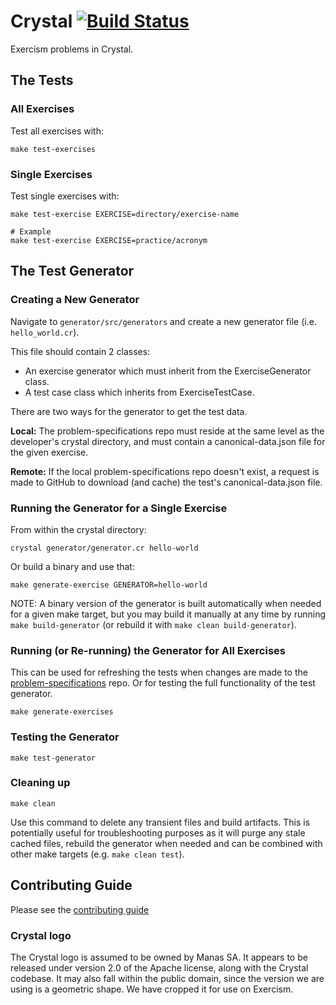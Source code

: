 # Crystal [![Build Status](https://github.com/exercism/crystal/workflows/Tests/badge.svg?branch=main)](https://github.com/exercism/crystal/actions?query=workflow%3ATests+branch%3Amain)

Exercism problems in Crystal.

## The Tests

### All Exercises

Test all exercises with:
```shell
make test-exercises
```

### Single Exercises

Test single exercises with:
```shell
make test-exercise EXERCISE=directory/exercise-name

# Example
make test-exercise EXERCISE=practice/acronym
```

## The Test Generator

### Creating a New Generator

Navigate to `generator/src/generators` and create a new generator file (i.e. `hello_world.cr`).

This file should contain 2 classes:
* An exercise generator which must inherit from the ExerciseGenerator class.
* A test case class which inherits from ExerciseTestCase.

There are two ways for the generator to get the test data.

**Local:**
The problem-specifications repo must reside at the same level as the developer's crystal directory, and must contain a canonical-data.json file for the given exercise.

**Remote:**
If the local problem-specifications repo doesn't exist, a request is made to GitHub to download (and cache) the test's canonical-data.json file.

### Running the Generator for a Single Exercise

From within the crystal directory:
```shell
crystal generator/generator.cr hello-world
```

Or build a binary and use that:
```shell
make generate-exercise GENERATOR=hello-world
```

NOTE: A binary version of the generator is built automatically when needed for a given make target, but you may build it manually at any time by running `make build-generator` (or rebuild it with `make clean build-generator`).

### Running (or Re-running) the Generator for All Exercises

This can be used for refreshing the tests when changes are made to the [problem-specifications](https://github.com/exercism/problem-specifications) repo. Or for testing the full functionality of the test generator.

```shell
make generate-exercises
```

### Testing the Generator

```shell
make test-generator
```

### Cleaning up

```shell
make clean
```

Use this command to delete any transient files and build artifacts. This is potentially useful for troubleshooting purposes as it will purge any stale cached files, rebuild the generator when needed and can be combined with other make targets (e.g. `make clean test`).

## Contributing Guide

Please see the [contributing guide](https://github.com/exercism/x-api/blob/master/CONTRIBUTING.md#the-exercise-data)


### Crystal logo
The Crystal logo is assumed to be owned by Manas SA. It appears to be released under version 2.0 of the Apache license, along with the Crystal codebase. It may also fall within the public domain, since the version we are using is a geometric shape. We have cropped it for use on Exercism.
